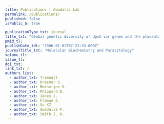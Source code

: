 ```yaml
---
title: Publications | Awadalla Lab
permalink: /publications/
published: false
isPublic_b: true

publicationType_txt: journal
title_txt: "Global genetic diversity of UpsA var genes and the placental malaria vaccine candidate var2csa: Implications for severe malaria"
pmid_tl: 
publishDate_tdt: "2006-01-01T07:23:33.000Z"
journalTitle_txt: "Molecular Biochemistry and Parasitology"
volume_tl: 
issue_tl: 
doi_txt:
link_txt: /
authors_list: 
  - author_txt: Trimnell
  - author_txt: Kraemer S.
  - author_txt: Mukherjee S.
  - author_txt: Phippard D.
  - author_txt: Janes J.
  - author_txt: Flamoe E.
  - author_txt: Su XZ.
  - author_txt: Awadalla P.
  - author_txt: Smith J. D.
---
```

